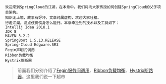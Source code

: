     欢迎来到SpringCloud的江湖，在本章中，我们将向大家传授如何创建SpringCloud的父子项目架构。
    知识无止境，故事有好坏，文章纯属虚构，欢迎大家吐槽。
    行走江湖，没点伎俩傍身怎么能行。本章牵扯到的技术以及工具如下：
    Intellij Idea 2018.1
    JDK 8
    MAVEN 3.2.2
    SpringBoot 1.5.13.RELEASE
    Spring-Cloud Edgware.SR3
    Fegin声明式调用
    Ribbon负载均衡
    Hystrix熔断器
    
> 前面我们分别介绍了[Fegin服务间调用](https://blog.csdn.net/qq_34988304/article/details/103984893)、[Ribbon负载均衡](https://blog.csdn.net/qq_34988304/article/details/104014277)、[Hystrix断路器](https://blog.csdn.net/qq_34988304/article/details/104033842)。这里我们说一下超市